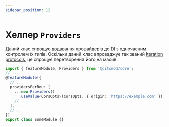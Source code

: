 ```yaml
---
sidebar_position: 12
---
```


# Хелпер `Providers`

Даний клас спрощує додавання провайдерів до DI з одночасним контролем їх типів. Оскільки даний клас впроваджує так званий [Iteration protocols][1], це спрощує перетворення його на масив:

```ts
import { featureModule, Providers } from '@ditsmod/core';
// ...
@featureModule({
  // ...
  providersPerRou: [
    ...new Providers()
      .useValue<CorsOpts>(CorsOpts, { origin: 'https://example.com' }),
    // ...
  ],
  // ...
})
export class SomeModule {}
```





[1]: https://developer.mozilla.org/en-US/docs/Web/JavaScript/Reference/Iteration_protocols
